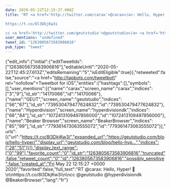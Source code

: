```yaml
---
date: 2020-05-22T12:15:27.000Z
title: "RT <a href='http://twitter.com/carax'>@carax</a>: Hello, Hyper! 👋

https://t.co/8l3DkjKw3i

cc <a href='http://twitter.com/geutstudio'>@geutstudio</a> <a href='http://twitter.com/hyperdivisiondk'>@hyperdivisiondk</a> <a href='http://twitter.com/BeakerBrowser'>@BeakerBrowser</a>″"
user_mentions: "undefined"
tweet_id: "1263805673583906816"
pub_type: "tweet"
---
```

{"edit_info":{"initial":{"editTweetIds":["1263805673583906816"],"editableUntil":"2020-05-22T12:45:27.613Z","editsRemaining":"5","isEditEligible":true}},"retweeted":false,"source":"<a href=\"http://tapbots.com/tweetbot\" rel=\"nofollow\">Tweetbot for iΟS</a>","entities":{"hashtags":[],"symbols":[],"user_mentions":[{"name":"carax","screen_name":"carax","indices":["3","9"],"id_str":"14170066","id":"14170066"},{"name":"GEUT","screen_name":"geutstudio","indices":["56","67"],"id_str":"739530479477624832","id":"739530479477624832"},{"name":"Hyperdivision","screen_name":"hyperdivisiondk","indices":["68","84"],"id_str":"1072413109497856000","id":"1072413109497856000"},{"name":"Beaker Browser","screen_name":"BeakerBrowser","indices":["85","99"],"id_str":"779361473063555072","id":"779361473063555072"}],"urls":[{"url":"https://t.co/8l3DkjKw3i","expanded_url":"https://geutstudio.com/blog/hello-hyper/","display_url":"geutstudio.com/blog/hello-hyp…","indices":["28","51"]}]},"display_text_range":["0","99"],"favorite_count":"0","id_str":"1263805673583906816","truncated":false,"retweet_count":"0","id":"1263805673583906816","possibly_sensitive":false,"created_at":"Fri May 22 12:15:27 +0000 2020","favorited":false,"full_text":"RT @carax: Hello, Hyper! 👋\n\nhttps://t.co/8l3DkjKw3i\n\ncc @geutstudio @hyperdivisiondk @BeakerBrowser","lang":"fr"}
